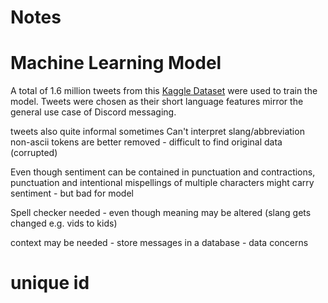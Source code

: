 # Notes
# Machine Learning Model
A total of 1.6 million tweets from this [Kaggle Dataset](https://www.kaggle.com/kazanova/sentiment140) were used to train the model. Tweets were chosen as their short language features mirror the general use case of Discord messaging. 

tweets also quite informal sometimes
Can't interpret slang/abbreviation
non-ascii tokens are better removed - difficult to find original data (corrupted)

Even though sentiment can be contained in punctuation and contractions, 
punctuation and intentional mispellings of multiple characters might carry sentiment - but bad for model

Spell checker needed - even though meaning may be altered (slang gets changed e.g. vids to kids)

context may be needed - store messages in a database - data concerns


# unique id
